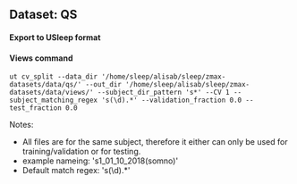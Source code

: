 ## Dataset: QS

#### Export to USleep format

#### Views command
```
ut cv_split --data_dir '/home/sleep/alisab/sleep/zmax-datasets/data/qs/' --out_dir '/home/sleep/alisab/sleep/zmax-datasets/data/views/' --subject_dir_pattern 's*' --CV 1 --subject_matching_regex 's(\d).*' --validation_fraction 0.0 --test_fraction 0.0
```

Notes: 
- All files are for the same subject, therefore it either can only be used for training/validation or for testing. 
- example nameing: 's1_01_10_2018(somno)'
- Default match regex: 's(\d).*'
